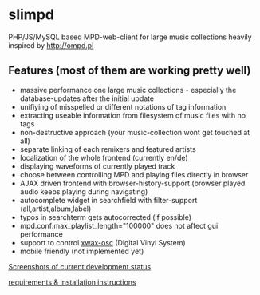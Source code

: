 # slimpd
PHP/JS/MySQL based MPD-web-client for large music collections
heavily inspired by http://ompd.pl


## Features (most of them are working pretty well)
* massive performance one large music collections - especially the database-updates after the initial update
* unifiying of misspelled or different notations of tag information
* extracting useable information from filesystem of music files with no tags
* non-destructive approach (your music-collection wont get touched at all)
* separate linking of each remixers and featured artists
* localization of the whole frontend (currently en/de)
* displaying waveforms of currently played track
* choose between controlling MPD and playing files directly in browser
* AJAX driven frontend with browser-history-support (browser played audio keeps playing during navigating)
* autocomplete widget in searchfield with filter-support (all,artist,album,label)
* typos in searchterm gets autocorrected (if possible)
* mpd.conf:max_playlist_length="100000" does not affect gui performance
* support to control [xwax-osc](https://github.com/oligau/xwax-1.5-osc) (Digital Vinyl System)
* mobile friendly (not implemented yet)


[Screenshots of current development status](https://github.com/othmar52/slimpd/wiki)

[requirements & installation instructions](https://github.com/othmar52/slimpd/wiki/Installation)
